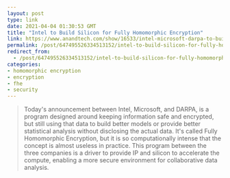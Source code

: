 ```yaml
---
layout: post
type: link
date: 2021-04-04 01:30:53 GMT
title: "Intel to Build Silicon for Fully Homomorphic Encryption"
link: https://www.anandtech.com/show/16533/intel-microsoft-darpa-to-build-silicon-for-fully-homomorphic-encryption-this-is-important
permalink: /post/647495526334513152/intel-to-build-silicon-for-fully-homomorphic
redirect_from: 
  - /post/647495526334513152/intel-to-build-silicon-for-fully-homomorphic
categories:
- homomorphic encryption
- encryption
- fhe
- security
---
```

<blockquote>Today's announcement between Intel, Microsoft, and DARPA, is a program designed around keeping information safe and encrypted, but still using that data to build better models or provide better statistical analysis without disclosing the actual data. It's called Fully Homomorphic Encryption, but it is so computationally intense that the concept is almost useless in practice. This program between the three companies is a driver to provide IP and silicon to accelerate the compute, enabling a more secure environment for collaborative data analysis.</blockquote>